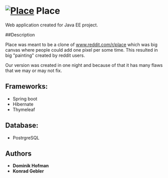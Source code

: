 # [![Place](https://b.thumbs.redditmedia.com/_7OelYuni-KAAz9yCHzwG78d2OZrQcpRsDXPeS72P0k.png)](https://github.com/KG5321/Place=50x50) Place

Web application created for Java EE project.

##Description

Place was meant to be a clone of www.reddit.com/r/place which was big canvas where people could add 
one pixel per some time. This resulted in big "painting" created by reddit users.

Our version was created in one night and because of that it has many flaws that we may or may not
fix.

## Frameworks:

- Spring boot
- Hibernate
- Thymeleaf

## Database:

- PostrgreSQL

## Authors

- **Dominik Hofman**
- **Konrad Gebler**

